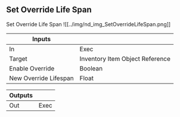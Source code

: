 ## Set Override Life Span
Set Override Life Span
![[../img/nd_img_SetOverrideLifeSpan.png]]

|Inputs||
|--|--|
| In | Exec |
| Target | Inventory Item Object Reference |
| Enable Override | Boolean |
| New Override Lifespan | Float |

|Outputs||
|--|--|
| Out | Exec |
